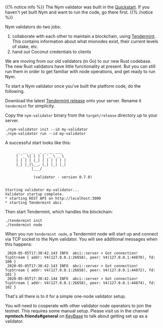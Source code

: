 <!-- ---
title: Run a validator
weight: 20
description: "How to join the Nym network with a validator node"
--- -->

{{% notice info %}}
The Nym validator was built in the [Quickstart](https://nymtech.net/docs/quickstart). If you haven't yet built Nym and want to run the code, go there first.
{{% /notice %}}

Nym validators do two jobs:

1. collaborate with each other to maintain a blockchain, using [Tendermint](https://tendermint.com). This contains information about what mixnodes exist, their current levels of stake, etc.
2. hand out Coconut credentials to clients

We are moving from our old validators (in Go) to our new Rust codebase. The new Rust validators have little functionality at present. But you can still run them in order to get familiar with node operations, and get ready to run Nym.

To start a Nym validator once you've built the platform code, do the following.

Download the latest [Tendermint release](https://github.com/tendermint/tendermint/releases) onto your server. Rename it `tendermint` for simplicity. 

Copy the `nym-validator` binary from the `target/release` directory up to your server. 

```
./nym-validator init --id my-validator
./nym-validator run --id my-validator
```

A successful start looks like this: 

```
      _ __  _   _ _ __ ___
     | '_ \| | | | '_ \ _ \
     | | | | |_| | | | | | |
     |_| |_|\__, |_| |_| |_|
            |___/

             (validator - version 0.7.0)

    
Starting validator my-validator...
Validator startup complete.
* starting REST API on http://localhost:3000
* starting Tendermint abci
```

Then start Tendermint, which handles the blockchain:

```
./tendermint init
./tendermint node
```

When you run `tendermint node`, a Tendermint node will start up and connect via TCP socket to the Nym validator. You will see additional messages when this happens:

```
 2020-05-05T17:30:42.143 INFO  abci::server > Got connection! TcpStream { addr: V4(127.0.0.1:26658), peer: V4(127.0.0.1:44870), fd: 100 }
 2020-05-05T17:30:42.143 INFO  abci::server > Got connection! TcpStream { addr: V4(127.0.0.1:26658), peer: V4(127.0.0.1:44872), fd: 101 }
 2020-05-05T17:30:42.144 INFO  abci::server > Got connection! TcpStream { addr: V4(127.0.0.1:26658), peer: V4(127.0.0.1:44874), fd: 102 }

```

That's all there is to it for a simple one-node validator setup.

You will need to cooperate with other validator node operators to join the testnet. This requires some manual setup. Please visit us in the channel **nymtech.friends#general** on [KeyBase](https://keybase.io) to talk about getting set up as a validator.